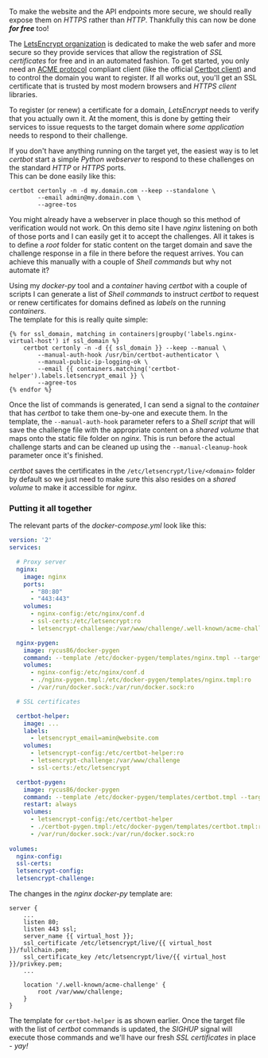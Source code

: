 To make the website and the API endpoints more secure, we should really expose them
on *HTTPS* rather than *HTTP*.
Thankfully this can now be done __*for free*__ too!

The [LetsEncrypt organization](https://letsencrypt.org) is dedicated to make the
web safer and more secure so they provide services that allow the registration of
*SSL certificates* for free and in an automated fashion.
To get started, you only need an [ACME protocol](https://ietf-wg-acme.github.io/acme/draft-ietf-acme-acme.html) 
compliant client (like the official [Certbot client](https://certbot.eff.org/)) 
and to control the domain you want to register.
If all works out, you'll get an SSL certificate that is trusted by most modern
browsers and *HTTPS client* libraries.

To register (or renew) a certificate for a domain, *LetsEncrypt* needs to verify
that you actually own it.
At the moment, this is done by getting their services to issue requests to the
target domain where *some application* needs to respond to their challenge.

If you don't have anything running on the target yet, the easiest way is to let
*certbot* start a simple *Python webserver* to respond to these challenges on
the standard *HTTP* or *HTTPS* ports.  
This can be done easily like this:

```shell
certbot certonly -n -d my.domain.com --keep --standalone \
        --email admin@my.domain.com \
        --agree-tos
```

You might already have a webserver in place though so this method of verification
would not work.
On this demo site I have *nginx* listening on both of those ports and I can easily
get it to accept the challenges.
All it takes is to define a *root* folder for static content on the target domain
and save the challenge response in a file in there before the request arrives.
You can achieve this manually with a couple of *Shell commands* but why not automate it?

Using my *docker-py* tool and a *container* having *certbot* with a couple of scripts
I can generate a list of *Shell commands* to instruct *certbot* to request or renew
certificates for domains defined as *labels* on the running *containers*.  
The template for this is really quite simple:

```
{% for ssl_domain, matching in containers|groupby('labels.nginx-virtual-host') if ssl_domain %}
    certbot certonly -n -d {{ ssl_domain }} --keep --manual \
        --manual-auth-hook /usr/bin/certbot-authenticator \
        --manual-public-ip-logging-ok \
        --email {{ containers.matching('certbot-helper').labels.letsencrypt_email }} \
        --agree-tos
{% endfor %}
```

Once the list of commands is generated, I can send a signal to the *container* that
has *certbot* to take them one-by-one and execute them.
In the template, the `--manual-auth-hook` parameter refers to a *Shell script* that will
save the challenge file with the appropriate content on a *shared volume* that maps
onto the static file folder on *nginx*.
This is run before the actual challenge starts and can be cleaned up using the
`--manual-cleanup-hook` parameter once it's finished.

*certbot* saves the certificates in the `/etc/letsencrypt/live/<domain>`
folder by default so we just need to make sure this also resides on a *shared volume*
to make it accessible for *nginx*.

### Putting it all together

The relevant parts of the *docker-compose.yml* look like this:

```yaml
version: '2'
services:

  # Proxy server
  nginx:
    image: nginx
    ports:
      - "80:80"
      - "443:443"
    volumes:
      - nginx-config:/etc/nginx/conf.d
      - ssl-certs:/etc/letsencrypt:ro
      - letsencrypt-challenge:/var/www/challenge/.well-known/acme-challenge:ro

  nginx-pygen:
    image: rycus86/docker-pygen
    command: --template /etc/docker-pygen/templates/nginx.tmpl --target /etc/nginx/conf.d/default.conf --signal nginx HUP
    volumes:
      - nginx-config:/etc/nginx/conf.d
      - ./nginx-pygen.tmpl:/etc/docker-pygen/templates/nginx.tmpl:ro
      - /var/run/docker.sock:/var/run/docker.sock:ro

  # SSL certificates

  certbot-helper:
    image: ...
    labels:
      - letsencrypt_email=amin@website.com
    volumes:
      - letsencrypt-config:/etc/certbot-helper:ro
      - letsencrypt-challenge:/var/www/challenge
      - ssl-certs:/etc/letsencrypt

  certbot-pygen:
    image: rycus86/docker-pygen
    command: --template /etc/docker-pygen/templates/certbot.tmpl --target /etc/certbot-helper/updates.list --signal certbot-helper HUP
    restart: always
    volumes:
      - letsencrypt-config:/etc/certbot-helper
      - ./certbot-pygen.tmpl:/etc/docker-pygen/templates/certbot.tmpl:ro
      - /var/run/docker.sock:/var/run/docker.sock:ro
      
volumes:
  nginx-config:
  ssl-certs:
  letsencrypt-config:
  letsencrypt-challenge:
```

The changes in the *nginx* *docker-py* template are:

```
server {
	...
	listen 80;
	listen 443 ssl;
	server_name {{ virtual_host }};
	ssl_certificate /etc/letsencrypt/live/{{ virtual_host }}/fullchain.pem;
	ssl_certificate_key /etc/letsencrypt/live/{{ virtual_host }}/privkey.pem;
	...
	
	location '/.well-known/acme-challenge' {
        root /var/www/challenge;
    }
}
```

The template for `certbot-helper` is as shown earlier.
Once the target file with the list of *certbot* commands is updated, the *SIGHUP* signal
will execute those commands and we'll have our fresh *SSL certificates* in place - *yay!*
